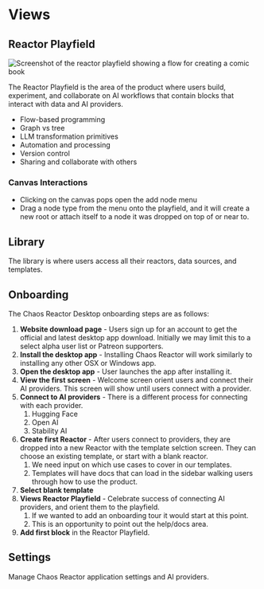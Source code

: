# Views

## Reactor Playfield

![Screenshot of the reactor playfield showing a flow for creating a comic book](https://p129.p0.n0.cdn.getcloudapp.com/items/4gueKxWv/71f3ae22-2836-417a-a43c-8b294ccf0e0e.png?v=e1784bd6a6c18bfbe4e70c8a7e0ccb95 "Reactor Playfield screenshot")

The Reactor Playfield is the area of the product where users build, experiment, and collaborate on AI workflows that contain blocks that interact with data and AI providers. 
* Flow-based programming
* Graph vs tree
* LLM transformation primitives 
* Automation and processing
* Version control
* Sharing and collaborate with others
### Canvas Interactions
* Clicking on the canvas pops open the add node menu
* Drag a node type from the menu onto the playfield, and it will create a new root or attach itself to a node it was dropped on top of or near to. 

## Library
The library is where users access all their reactors, data sources, and templates.

## Onboarding
The Chaos Reactor Desktop onboarding steps are as follows:
1. **Website download page** - Users sign up for an account to get the official and latest desktop app download. Initially we may limit this to a select alpha user list or Patreon supporters. 
2. **Install the desktop app** - Installing Chaos Reactor will work similarly to installing any other OSX or Windows app.
3. **Open the desktop app** - User launches the app after installing it.
4. **View the first screen** - Welcome screen orient users and connect their AI providers. This screen will show until users connect with a provider.
5. **Connect to AI providers** - There is a different process for connecting with each provider.
	1. Hugging Face
	2. Open AI
	3. Stability AI
6. **Create first Reactor** - After users connect to providers, they are dropped into a new Reactor with the template selction screen. They can choose an existing template, or start with a blank reactor.
	1. We need input on which use cases to cover in our templates. 
	2. Templates will have docs that can load in the sidebar walking users through how to use the product.
7. **Select blank template**
8. **Views Reactor Playfield** - Celebrate success of connecting AI providers, and orient them to the playfield.
	1. If we wanted to add an onboarding tour it would start at this point. 
	2. This is an opportunity to point out the help/docs area. 
9. **Add first block** in the Reactor Playfield.

## Settings
Manage Chaos Reactor application settings and AI providers. 
